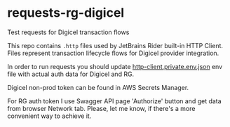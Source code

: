 # requests-rg-digicel
Test requests for Digicel transaction flows

This repo contains `.http` files used by JetBrains Rider built-in HTTP Client. Files represent transaction lifecycle flows
for Digicel provider integration.

In order to run requests you should update [http-client.private.env.json]() env file with actual auth data for Digicel and RG.

Digicel non-prod token can be found in AWS Secrets Manager.

For RG auth token I use Swagger API page 'Authorize' button and get data from browser Network tab. Please, let me know,
if there's a more convenient way to achieve it.